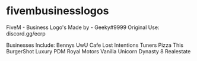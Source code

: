 # fivembusinesslogos
FiveM - Business Logo's
Made by - Geeky#9999
Original Use: discord.gg/ecrp 

Businesses Include:
Bennys 
UwU Cafe
Lost Intentions Tuners
Pizza This
BurgerShot
Luxury PDM
Royal Motors
Vanilla Unicorn 
Dynasty 8 Realestate 

